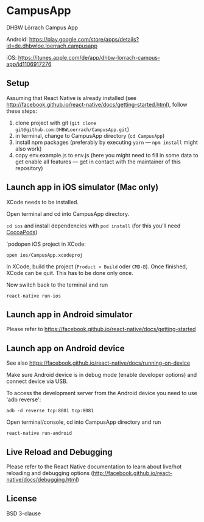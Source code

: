 # CampusApp
DHBW Lörrach Campus App

Android:
https://play.google.com/store/apps/details?id=de.dhbwloe.loerrach.campusapp

iOS:
https://itunes.apple.com/de/app/dhbw-lorrach-campus-app/id1106917276

## Setup

Assuming that React Native is already installed (see http://facebook.github.io/react-native/docs/getting-started.html), follow these steps:

1. clone project with git (`git clone git@github.com:DHBWLoerrach/CampusApp.git`)
2. in terminal, change to CampusApp directory (`cd CampusApp`)
3. install npm packages (preferably by executing `yarn` &mdash; `npm install`
   might also work)
4. copy env.example.js to env.js (here you might need to fill in some data to
   get enable all features &mdash; get in contact with the maintainer of this
   repository)

## Launch app in iOS simulator (Mac only)

XCode needs to be installed.

Open terminal and cd into CampusApp directory. 

`cd ios` and install dependencies with `pod install` (for this you'll need
[CocoaPods](https://cocoapods.org/)) 

`podopen iOS project in XCode:

`open ios/CampusApp.xcodeproj`

In XCode, build the project (`Product > Build` oder `CMD-B`). Once finished, XCode can be quit. This has to be done only once.

Now switch back to the terminal and run

`react-native run-ios`

## Launch app in Android simulator

Please refer to https://facebook.github.io/react-native/docs/getting-started

## Launch app on Android device

See also https://facebook.github.io/react-native/docs/running-on-device

Make sure Android device is in debug mode (enable developer options) and connect device via USB.

To access the development server from the Android device you need to use 'adb reverse':

`adb -d reverse tcp:8081 tcp:8081`

Open terminal/console, cd into CampusApp directory and run

`react-native run-android`

## Live Reload and Debugging

Please refer to the React Native documentation to learn about live/hot reloading
and debugging options (http://facebook.github.io/react-native/docs/debugging.html)

## License

BSD 3-clause
